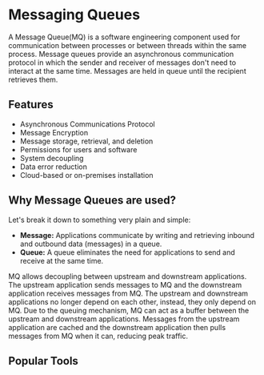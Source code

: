# Messaging Queues
A Message Queue(MQ) is a software engineering component used for communication between processes or between threads within the same process. Message queues provide an asynchronous communication protocol in which the sender and receiver of messages don't need to interact at the same time. Messages are held in queue until the recipient retrieves them. 


## Features
- Asynchronous Communications Protocol
- Message Encryption
- Message storage, retrieval, and deletion
- Permissions for users and software
- System decoupling
- Data error reduction
- Cloud-based or on-premises installation


## Why Message Queues are used?
Let's break it down to something very plain and simple:

* **Message:** Applications communicate by writing and retrieving inbound and outbound data (messages) in a queue.
* **Queue:** A queue eliminates the need for applications to send and receive at the same time.

MQ allows decoupling between upstream and downstream applications. The upstream application sends messages to MQ and the downstream application receives messages from MQ. The upstream and downstream applications no longer depend on each other, instead, they only depend on MQ. Due to the queuing mechanism, MQ can act as a buffer between the upstream and downstream applications. Messages from the upstream application are cached and the downstream application then pulls messages from MQ when it can, reducing peak traffic.


## Popular Tools

